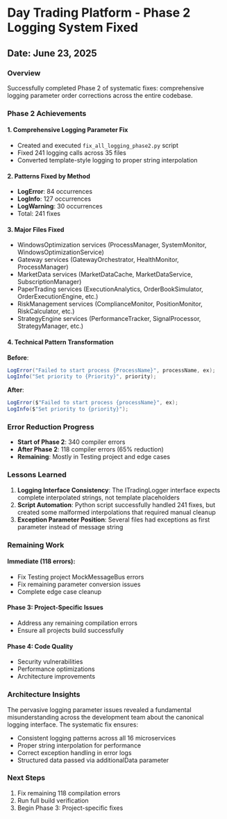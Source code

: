 # Day Trading Platform - Phase 2 Logging System Fixed
## Date: June 23, 2025

### Overview
Successfully completed Phase 2 of systematic fixes: comprehensive logging parameter order corrections across the entire codebase.

### Phase 2 Achievements

#### 1. **Comprehensive Logging Parameter Fix**
- Created and executed `fix_all_logging_phase2.py` script
- Fixed 241 logging calls across 35 files
- Converted template-style logging to proper string interpolation

#### 2. **Patterns Fixed by Method**
- **LogError**: 84 occurrences
- **LogInfo**: 127 occurrences  
- **LogWarning**: 30 occurrences
- Total: 241 fixes

#### 3. **Major Files Fixed**
- WindowsOptimization services (ProcessManager, SystemMonitor, WindowsOptimizationService)
- Gateway services (GatewayOrchestrator, HealthMonitor, ProcessManager)
- MarketData services (MarketDataCache, MarketDataService, SubscriptionManager)
- PaperTrading services (ExecutionAnalytics, OrderBookSimulator, OrderExecutionEngine, etc.)
- RiskManagement services (ComplianceMonitor, PositionMonitor, RiskCalculator, etc.)
- StrategyEngine services (PerformanceTracker, SignalProcessor, StrategyManager, etc.)

#### 4. **Technical Pattern Transformation**
**Before**: 
```csharp
LogError("Failed to start process {ProcessName}", processName, ex);
LogInfo("Set priority to {Priority}", priority);
```

**After**:
```csharp  
LogError($"Failed to start process {processName}", ex);
LogInfo($"Set priority to {priority}");
```

### Error Reduction Progress
- **Start of Phase 2**: 340 compiler errors
- **After Phase 2**: 118 compiler errors (65% reduction)
- **Remaining**: Mostly in Testing project and edge cases

### Lessons Learned

1. **Logging Interface Consistency**: The ITradingLogger interface expects complete interpolated strings, not template placeholders
2. **Script Automation**: Python script successfully handled 241 fixes, but created some malformed interpolations that required manual cleanup
3. **Exception Parameter Position**: Several files had exceptions as first parameter instead of message string

### Remaining Work

#### Immediate (118 errors):
- Fix Testing project MockMessageBus errors
- Fix remaining parameter conversion issues
- Complete edge case cleanup

#### Phase 3: Project-Specific Issues
- Address any remaining compilation errors
- Ensure all projects build successfully

#### Phase 4: Code Quality
- Security vulnerabilities
- Performance optimizations
- Architecture improvements

### Architecture Insights

The pervasive logging parameter issues revealed a fundamental misunderstanding across the development team about the canonical logging interface. The systematic fix ensures:
- Consistent logging patterns across all 16 microservices
- Proper string interpolation for performance
- Correct exception handling in error logs
- Structured data passed via additionalData parameter

### Next Steps
1. Fix remaining 118 compilation errors
2. Run full build verification
3. Begin Phase 3: Project-specific fixes